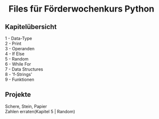 <h1><center>Files für Förderwochenkurs Python</center></h1>


<h2>Kapitelübersicht</h2>
1 - Data-Type <br>
2 - Print <br>
3 - Operanden <br>
4 - If Else <br>
5 - Random <br>
6 - While For <br>
7 - Data Structures <br>
8 - 'f-Strings' <br>
9 - Funktionen <br>

<h2>Projekte</h2>

Schere, Stein, Papier<br>
Zahlen erraten(Kapitel 5 | Random)

